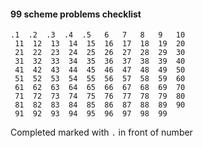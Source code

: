 #### 99 scheme problems checklist
```
.1  .2  .3  .4  .5   6   7   8   9   10   
 11  12  13  14  15  16  17  18  19  20   
 21  22  23  24  25  26  27  28  29  30   
 31  32  33  34  35  36  37  38  39  40   
 41  42  43  44  45  46  47  48  49  50   
 51  52  53  54  55  56  57  58  59  60   
 61  62  63  64  65  66  67  68  69  70   
 71  72  73  74  75  76  77  78  79  80   
 81  82  83  84  85  86  87  88  89  90   
 91  92  93  94  95  96  97  98  99   
```

Completed marked with `.` in front of number
